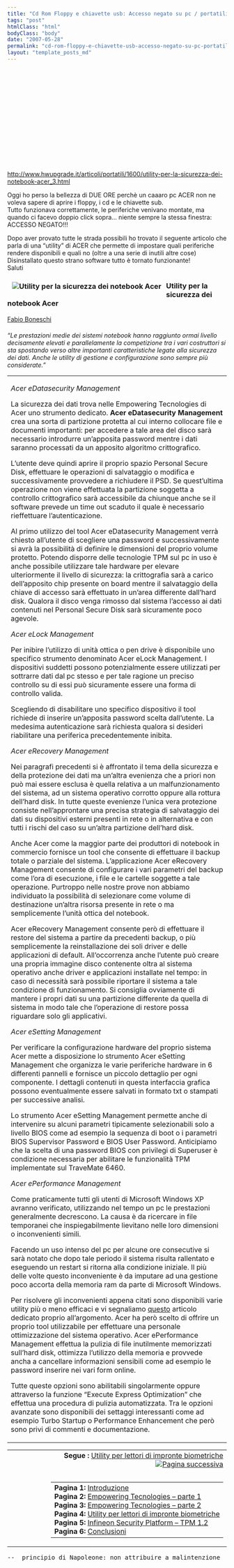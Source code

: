 ```yaml
---
title: "Cd Rom Floppy e chiavette usb: Accesso negato su pc / portatili acer"
tags: "post"
htmlClass: "html"
bodyClass: "body"
date: "2007-05-28"
permalink: "cd-rom-floppy-e-chiavette-usb-accesso-negato-su-pc-portatili-acer/"
layout: "template_posts_md"
---
```

<p><a onblur="try {parent.deselectBloggerImageGracefully();} catch(e) {}" href="http://bp1.blogger.com/_tPaw4zBlAc8/RlsxaP_Ut2I/AAAAAAAAABg/-CfvKpdmcNo/s1600-h/08perfo.gif"><img style="margin: 0px auto 10px; display: block; text-align: center; cursor: pointer;" src="http://bp1.blogger.com/_tPaw4zBlAc8/RlsxaP_Ut2I/AAAAAAAAABg/-CfvKpdmcNo/s320/08perfo.gif" alt="" id="BLOGGER_PHOTO_ID_5069700132574115682" border="0" /></a><br /><a onblur="try {parent.deselectBloggerImageGracefully();} catch(e) {}" href="http://bp3.blogger.com/_tPaw4zBlAc8/RlsxVv_Ut1I/AAAAAAAAABY/HF6vdbFbJ3U/s1600-h/07syste.gif"><img style="margin: 0px auto 10px; display: block; text-align: center; cursor: pointer;" src="http://bp3.blogger.com/_tPaw4zBlAc8/RlsxVv_Ut1I/AAAAAAAAABY/HF6vdbFbJ3U/s320/07syste.gif" alt="" id="BLOGGER_PHOTO_ID_5069700055264704338" border="0" /></a><br /><a onblur="try {parent.deselectBloggerImageGracefully();} catch(e) {}" href="http://bp3.blogger.com/_tPaw4zBlAc8/RlsxQv_Ut0I/AAAAAAAAABQ/iCK_tcXU7ik/s1600-h/06backup.gif"><img style="margin: 0px auto 10px; display: block; text-align: center; cursor: pointer;" src="http://bp3.blogger.com/_tPaw4zBlAc8/RlsxQv_Ut0I/AAAAAAAAABQ/iCK_tcXU7ik/s320/06backup.gif" alt="" id="BLOGGER_PHOTO_ID_5069699969365358402" border="0" /></a><br /><a onblur="try {parent.deselectBloggerImageGracefully();} catch(e) {}" href="http://bp0.blogger.com/_tPaw4zBlAc8/RlsxL__UtzI/AAAAAAAAABI/iksrKczTWn4/s1600-h/05bacup1.gif"><img style="margin: 0px auto 10px; display: block; text-align: center; cursor: pointer;" src="http://bp0.blogger.com/_tPaw4zBlAc8/RlsxL__UtzI/AAAAAAAAABI/iksrKczTWn4/s320/05bacup1.gif" alt="" id="BLOGGER_PHOTO_ID_5069699887760979762" border="0" /></a><br /><a onblur="try {parent.deselectBloggerImageGracefully();} catch(e) {}" href="http://bp2.blogger.com/_tPaw4zBlAc8/RlsxHf_UtyI/AAAAAAAAABA/P02NZqz4RJU/s1600-h/04lock.gif"><img style="margin: 0px auto 10px; display: block; text-align: center; cursor: pointer;" src="http://bp2.blogger.com/_tPaw4zBlAc8/RlsxHf_UtyI/AAAAAAAAABA/P02NZqz4RJU/s320/04lock.gif" alt="" id="BLOGGER_PHOTO_ID_5069699810451568418" border="0" /></a><br /><a onblur="try {parent.deselectBloggerImageGracefully();} catch(e) {}" href="http://bp0.blogger.com/_tPaw4zBlAc8/RlsxB__UtxI/AAAAAAAAAA4/9BJMXOnC5w8/s1600-h/03psd2.gif"><img style="margin: 0px auto 10px; display: block; text-align: center; cursor: pointer;" src="http://bp0.blogger.com/_tPaw4zBlAc8/RlsxB__UtxI/AAAAAAAAAA4/9BJMXOnC5w8/s320/03psd2.gif" alt="" id="BLOGGER_PHOTO_ID_5069699715962287890" border="0" /></a><br /><a onblur="try {parent.deselectBloggerImageGracefully();} catch(e) {}" href="http://bp1.blogger.com/_tPaw4zBlAc8/Rlsw9P_UtwI/AAAAAAAAAAw/DKxdmt5z5b8/s1600-h/02psd_1.gif"><img style="margin: 0px auto 10px; display: block; text-align: center; cursor: pointer;" src="http://bp1.blogger.com/_tPaw4zBlAc8/Rlsw9P_UtwI/AAAAAAAAAAw/DKxdmt5z5b8/s320/02psd_1.gif" alt="" id="BLOGGER_PHOTO_ID_5069699634357909250" border="0" /></a><br /><a onblur="try {parent.deselectBloggerImageGracefully();} catch(e) {}" href="http://bp3.blogger.com/_tPaw4zBlAc8/Rlsw3v_UtvI/AAAAAAAAAAo/RPbiYeXtAIU/s1600-h/01psd.gif"><img style="margin: 0px auto 10px; display: block; text-align: center; cursor: pointer;" src="http://bp3.blogger.com/_tPaw4zBlAc8/Rlsw3v_UtvI/AAAAAAAAAAo/RPbiYeXtAIU/s200/01psd.gif" alt="" id="BLOGGER_PHOTO_ID_5069699539868628722" border="0" /></a><br /><a onblur="try {parent.deselectBloggerImageGracefully();} catch(e) {}" href="http://bp1.blogger.com/_tPaw4zBlAc8/RlswwP_UtuI/AAAAAAAAAAg/tQnlKJtz6TQ/s1600-h/00default.gif"><img style="margin: 0pt 10px 10px 0pt; float: left; cursor: pointer;" src="http://bp1.blogger.com/_tPaw4zBlAc8/RlswwP_UtuI/AAAAAAAAAAg/tQnlKJtz6TQ/s200/00default.gif" alt="" id="BLOGGER_PHOTO_ID_5069699411019609826" border="0" /></a><br /><a href="http://www.hwupgrade.it/articoli/portatili/1600/utility-per-la-sicurezza-dei-notebook-acer_3.html">http://www.hwupgrade.it/articoli/portatili/1600/utility-per-la-sicurezza-dei-notebook-acer_3.html</a></p>
<p>Oggi ho perso la bellezza di DUE ORE perchè un caaaro pc ACER non ne voleva sapere di aprire i floppy, i cd e le chiavette sub.<br />Tutto funzionava correttamente, le periferiche venivano montate, ma quando ci facevo doppio click sopra&#8230; niente sempre la stessa finestra:<br />ACCESSO NEGATO!!!</p>
<p>Dopo aver provato tutte le strada possibili ho trovato il seguente articolo che parla di una &#8220;utility&#8221; di ACER che permette di impostare quali periferiche rendere disponibili e quali no (oltre a una serie di inutili altre cose)<br />Disinstallato questo strano software tutto è tornato funzionante!<br />Saluti</p>
<h3 class="titlepage"><img class="imgborder" src="cid:part1.04000106.01070905@katamail.com" alt="Utility per la sicurezza dei notebook Acer" align="left" border="0" hspace="11" vspace="1" /></h3>
<h3 class="title" title="Utility per la sicurezza dei notebook Acer">Utility per la sicurezza dei notebook Acer</h3>
<div><img loading="lazy" src="cid:part2.09010903.08090108@katamail.com" height="2" width="1" /></div>
<div><a href="mailto:fabio.boneschi@hwupgrade.it?subject=%5Bhttp://www.hwupgrade.it/articoli/portatili/1600/utility-per-la-sicurezza-dei-notebook-acer_index.html%5D" style="font-weight: normal;">Fabio Boneschi</a></div>
<div><img loading="lazy" src="cid:part2.09010903.08090108@katamail.com" height="6" width="1" /></div>
<p> <span style="text-align: justify;"><i>&#8220;Le prestazioni medie dei sistemi notebook hanno raggiunto ormai livello decisamente elevati e parallelamente la competizione tra i vari costruttori si sta spostando verso altre importanti caratteristiche legate alla sicurezza dei dati. Anche le utility di gestione e configurazione sono sempre più considerate.&#8221;</i></span></p>
<table border="0" cellpadding="0" cellspacing="0" width="100%">
<tbody>
<tr>
<td class="testonews">
<p><i>Acer eDatasecurity Management</i></p>
<p align="center"></p>
<p>La sicurezza dei dati trova nelle Empowering Tecnologies di Acer uno strumento dedicato. <b>Acer eDatasecurity Management</b> crea una sorta di partizione protetta al cui interno collocare file e documenti importanti: per accedere a tale area del disco sarà necessario introdurre un&#8217;apposita password mentre i dati saranno processati da un apposito algoritmo crittografico.</p>
<p align="center"></p>
<p>L&#8217;utente deve quindi aprire il proprio spazio Personal Secure Disk, effettuare le operazioni di salvataggio o modifica e successivamente provvedere a richiudere il PSD. Se quest&#8217;ultima operazione non viene effettuata la partizione soggetta a controllo crittografico sarà accessibile da chiunque anche se il software prevede un time out scaduto il quale è necessario rieffettuare l&#8217;autenticazione. </p>
<p align="center"></p>
<p>Al primo utilizzo del tool Acer eDatasecurity Management verrà chiesto all&#8217;utente di scegliere una password e successivamente si avrà la possibilità di definire le dimensioni del proprio volume protetto. Potendo disporre delle tecnologie TPM sul pc in uso è anche possibile utilizzare tale hardware per elevare ulteriormente il livello di sicurezza: la crittografia sarà a carico dell&#8217;apposito chip presente on board mentre il salvataggio della chiave di accesso sarà effettuato in un&#8217;area differente dall&#8217;hard disk. Qualora il disco venga rimosso dal sistema l&#8217;accesso ai dati contenuti nel Personal Secure Disk sarà sicuramente poco agevole. </p>
<p><i>Acer eLock Management</i></p>
<p>Per inibire l&#8217;utilizzo di unità ottica o pen drive è disponibile uno specifico strumento denominato Acer eLock Management. I dispositivi suddetti possono potenzialmente essere utilizzati per sottrarre dati dal pc stesso e per tale ragione un preciso controllo su di essi può sicuramente essere una forma di controllo valida.</p>
<p align="center"></p>
<p>Scegliendo di disabilitare uno specifico dispositivo il tool richiede di inserire un&#8217;apposita password scelta dall&#8217;utente. La medesima autenticazione sarà richiesta qualora si desideri riabilitare una periferica precedentemente inibita. </p>
<p><i>Acer eRecovery Management</i></p>
<p>Nei paragrafi precedenti si è affrontato il tema della sicurezza e della protezione dei dati ma un&#8217;altra evenienza che a priori non può mai essere esclusa è quella relativa a un malfunzionamento del sistema, ad un sistema operativo corrotto oppure alla rottura dell&#8217;hard disk. In tutte queste evenienze l&#8217;unica vera protezione consiste nell&#8217;approntare una precisa strategia di salvataggio dei dati su dispositivi esterni presenti in rete o in alternativa e con tutti i rischi del caso su un&#8217;altra partizione dell&#8217;hard disk.</p>
<p align="center"></p>
<p>Anche Acer come la maggior parte dei produttori di notebook in commercio fornisce un tool che consente di effettuare il backup totale o parziale del sistema. L&#8217;applicazione Acer eRecovery Management consente di configurare i vari parametri del backup come l&#8217;ora di esecuzione, i file e le cartelle soggette a tale operazione. Purtroppo nelle nostre prove non abbiamo individuato la possibilità di selezionare come volume di destinazione un&#8217;altra risorsa presente in rete o ma semplicemente l&#8217;unità ottica del notebook.</p>
<p align="center"></p>
<p>Acer eRecovery Management consente però di effettuare il restore del sistema a partire da precedenti backup, o più semplicemente la reinstallazione dei soli driver e delle applicazioni di default. All&#8217;occorrenza anche l&#8217;utente può creare una propria immagine disco contenente oltra al sistema operativo anche driver e applicazioni installate nel tempo: in caso di necessità sarà possibile riportare il sistema a tale condizione di funzionamento. Si consiglia ovviamente di mantere i propri dati su una partizione differente da quella di sistema in modo tale che l&#8217;operazione di restore possa riguardare solo gli applicativi. </p>
<p><i>Acer eSetting Management</i></p>
<p>Per verificare la configurazione hardware del proprio sistema Acer mette a disposizione lo strumento Acer eSetting Management che organizza le varie periferiche hardware in 6 differenti pannelli e fornisce un piccolo dettaglio per ogni componente. I dettagli contenuti in questa interfaccia grafica possono eventualmente essere salvati in formato txt o stampati per successive analisi.</p>
<p align="center"></p>
<p>Lo strumento Acer eSetting Management permette anche di intervenire su alcuni parametri tipicamente selezionabili solo a livello BIOS come ad esempio la sequenza di boot o i parametri BIOS Supervisor Password e BIOS User Password. Anticipiamo che la scelta di una password BIOS con privilegi di Superuser è condizione necessaria per abilitare le funzionalità TPM implementate sul TraveMate 6460. </p>
<p><i>Acer ePerformance Management</i></p>
<p>Come praticamente tutti gli utenti di Microsoft Windows XP avranno verificato, utilizzando nel tempo un pc le prestazioni generalmente decrescono. La causa è da ricercare in file temporanei che inspiegabilmente lievitano nelle loro dimensioni o inconvenienti simili.</p>
<p>Facendo un uso intenso del pc per alcune ore consecutive si sarà notato che dopo tale periodo il sistema risulta rallentato e eseguendo un restart si ritorna alla condizione iniziale. Il più delle volte questo inconveniente è da imputare ad una gestione poco accorta della memoria ram da parte di Microsoft Windows.</p>
<p align="center"></p>
<p>Per risolvere gli inconvenienti appena citati sono disponibili varie utility più o meno efficaci e vi segnaliamo <a href="http://www.hwupgrade.it/articoli/software/1199/fare-il-tagliando-al-pc-pulito-sicuro_index.html" target="_blank">questo</a> articolo dedicato proprio all&#8217;argomento. Acer ha però scelto di offrire un proprio tool utilizzabile per effettuare una personale ottimizzazione del sistema operativo. Acer ePerformance Management effettua la pulizia di file inutilmente memorizzati sull&#8217;hard disk, ottimizza l&#8217;utilizzo della memoria e provvede ancha a cancellare informazioni sensibili come ad esempio le password inserire nei vari form online. </p>
<p>Tutte queste opzioni sono abilitabili singolarmente oppure attraverso la funzione &#8220;Execute Express Optimization&#8221; che effettua una procedura di pulizia automatizzata. Tra le opzioni avanzate sono disponibili dei settaggi interessanti come ad esempio Turbo Startup o Performance Enhancement che però sono privi di commenti e documentazione. </p>
</td>
</tr>
</tbody>
</table>
<p> <!-- Articoli correlati --><!-- /Articoli correlati --></p>
<div align="center"><!-- hwu-sito_300_1-portatili --><!-- Begin -  Site: 1 - Hardware Upgrade it Zone: sito portatili 300x250 --> <script language="javascript" type="text/javascript"> <!-- var browName = navigator.appName; var SiteID = 1; var ZoneID = 80; var browDateTime = (new Date()).getTime(); if (browName=='Netscape') { document.write('<s'+'cript uage="jav' + 'ascript" src="http://adserver.hwupgrade.it/banmanpro/a.aspx?ZoneID=' + ZoneID + '&Task=Get&IFR=False&Browser=NETSCAPE4&amp;amp;amp;PageID=55964&SiteID=' + SiteID + '&amp;amp;Random=' + browDateTime + '">'); document.write('</'+'scr'+'ipt>'); } if (browName!='Netscape') { document.write('<s'+'cript uage="jav' + 'ascript" src="http://adserver.hwupgrade.it/banmanpro/a.aspx?ZoneID=' + ZoneID + '&Task=Get&IFR=False&PageID=55964&SiteID=' + SiteID + '&amp;amp;amp;Random=' + browDateTime + '">'); document.write('</'+'scr'+'ipt>'); } // -->  </script> <script style="display: none;" language="javascript" src="http://adserver.hwupgrade.it/banmanpro/a.aspx?ZoneID=80&#038;Task=Get&amp;IFR=False&#038;Browser=NETSCAPE4&amp;amp;amp;amp;amp;amp;amp;amp;amp;amp;amp;PageID=55964&#038;SiteID=1&amp;Random=1180377255953"></script> <noscript> </noscript><!-- End -  Site: 1 - Hardware Upgrade it Zone: sito portatili 300x250 --></div>
<table align="center" border="0" cellpadding="1" cellspacing="0" width="630">
<tbody>
<tr align="right" valign="top">
<td colspan="2" class="textsmall"><b>Segue :</b> <a href="http://www.hwupgrade.it/articoli/portatili/1600/utility-per-la-sicurezza-dei-notebook-acer_4.html" class="linksmall">Utility per lettori di impronte biometriche <img alt="Pagina successiva" src="cid:part12.01000902.05000402@katamail.com" align="absmiddle" border="0" /></a></td>
</tr>
<tr valign="top">
<td colspan="2"><img loading="lazy" src="cid:part2.09010903.08090108@katamail.com" height="3" width="1" /></td>
</tr>
<tr class="sf2" valign="top">
<td width="60%"></td>
<td align="left" width="40%">
<table>
<tbody>
<tr>
<td class="textsmall" nowrap="nowrap"> <b>Pagina 1:</b> <a href="http://www.hwupgrade.it/articoli/portatili/1600/utility-per-la-sicurezza-dei-notebook-acer_index.html" class="linksmall">Introduzione</a><br />   <b>Pagina 2:</b> <a href="http://www.hwupgrade.it/articoli/portatili/1600/utility-per-la-sicurezza-dei-notebook-acer_2.html" class="linksmall">Empowering Tecnologies &#8211; parte 1</a><br />   <b>Pagina 3:</b> <a href="http://www.hwupgrade.it/articoli/portatili/1600/utility-per-la-sicurezza-dei-notebook-acer_3.html" class="linksmall">Empowering Tecnologies &#8211; parte 2</a><br />   <b>Pagina 4:</b> <a href="http://www.hwupgrade.it/articoli/portatili/1600/utility-per-la-sicurezza-dei-notebook-acer_4.html" class="linksmall">Utility per lettori di impronte biometriche</a><br />   <b>Pagina 5:</b> <a href="http://www.hwupgrade.it/articoli/portatili/1600/utility-per-la-sicurezza-dei-notebook-acer_5.html" class="linksmall">Infineon Security Platform &#8211; TPM 1.2</a><br />   <b>Pagina 6:</b> <a href="http://www.hwupgrade.it/articoli/portatili/1600/utility-per-la-sicurezza-dei-notebook-acer_6.html" class="linksmall">Conclusioni</a></td>
</tr>
</tbody>
</table>
</td>
</tr>
</tbody>
</table>
<p></p>
<pre class="moz-signature" cols="50">--  principio di Napoleone: non attribuire a malintenzione  cio' che puo' essere semplicemente spiegato come imbecillita' ---- MaoX Blog: <a class="moz-txt-link-freetext" href="http://maox.blogspot.com/">http://maox.blogspot.com</a></pre>
